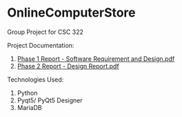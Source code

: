 # OnlineComputerStore
Group Project for CSC 322


Project Documentation:

1. [Phase 1 Report - Software Requirement and Design.pdf](https://github.com/PaHenriquez/ComputerStore/files/6387820/Phase.1.Report.-.Software.Requirement.and.Design.pdf)
2. [Phase 2 Report - Design Report.pdf](https://github.com/PaHenriquez/ComputerStore/files/6387822/Phase.2.Report.-.Design.Report.pdf)

Technologies Used:
1. Python
2. Pyqt5/ PyQt5 Designer
3. MariaDB

